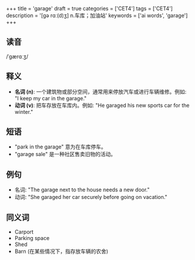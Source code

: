 +++
title = 'garage'
draft = true
categories = ['CET4']
tags = ['CET4']
description = '[gə rɑː(d)ʒ] n.车库；加油站'
keywords = ['ai words', 'garage']
+++

## 读音
/ˈɡærɑːʒ/

## 释义
- **名词 (n)**: 一个建筑物或部分空间，通常用来停放汽车或进行车辆维修。例如: "I keep my car in the garage."
- **动词 (v)**: 把车存放在车库内。例如: "He garaged his new sports car for the winter."

## 短语
- "park in the garage" 意为在车库停车。
- "garage sale" 是一种社区售卖旧物的活动。

## 例句
- 名词: "The garage next to the house needs a new door."
- 动词: "She garaged her car securely before going on vacation."

## 同义词
- Carport
- Parking space
- Shed
- Barn (在某些情况下，指存放车辆的农舍)

